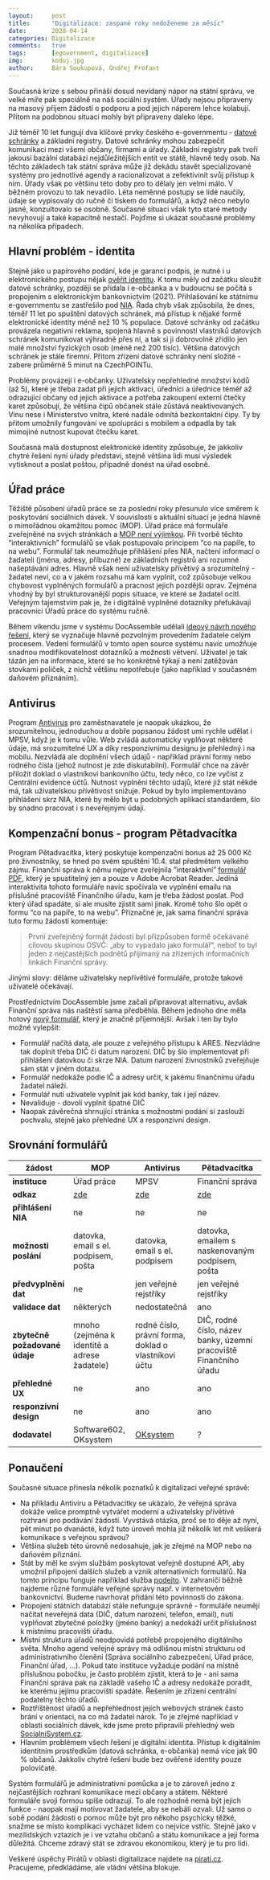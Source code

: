 ```yaml
---
layout:     post
title:      "Digitalizace: zaspané roky nedoženeme za měsíc"
date:       2020-04-14
categories: Digitalizace
comments:   true
tags:       [egovernment, digitalizace]
img:        koduj.jpg
author:     Bára Soukupová, Ondřej Profant
---
```


Současná krize s sebou přináší dosud nevídaný nápor na státní správu, ve velké míře pak speciálně na náš sociální systém. Úřady nejsou připraveny na masový příjem žádostí o podporu a pod jejich náporem lehce kolabují. Přitom na podobnou situaci mohly být připraveny daleko lépe.

<!--more-->

Již téměř 10 let fungují dva klíčové prvky českého e-governmentu - [datové schránky](https://www.profant.eu/2019/datove-schranky.html) a základní registry. Datové schránky mohou zabezpečit komunikaci mezi všemi občany, firmami a úřady. Základní registry pak tvoří jakousi bazální databázi nejdůležitějších entit ve státě, hlavně tedy osob. Na těchto základech tak státní správa může již dekádu stavět specializované systémy pro jednotlivé agendy a racionalizovat a zefektivinit svůj přístup k nim. Úřady však po většinu této doby pro to dělaly jen velmi málo. V běžném provozu to tak nevadilo. Léta neměnné postupy se lidé naučily, údaje se vypisovaly do ručně či tiskem do formulářů, a když něco nebylo jasné, konzultovalo se osobně. Současné situaci však tyto staré metody nevyhovují a také kapacitně nestačí. Pojďme si ukázat současné problémy na několika případech.

## Hlavní problém - identita

Stejně jako u papírového podání, kde je garancí podpis, je nutné i u elektronického postupu nějak [ověřit identitu](https://www.profant.eu/2019/sonia.html). K tomu měly od začátku sloužit datové schránky, později se přidala i e-občanka a v budoucnu se počítá s propojením s elektronickým bankovnictvím (2021). Přihlašování ke státnímu e-governmentu se zastřešilo pod [NIA](https://www.eidentita.cz/). Řada chyb však způsobila, že dnes, téměř 11 let po spuštění datových schránek, má přístup k nějaké formě elektronické identity méně než 10 % populace. Datové schránky od začátku provázela negativní reklama, spojená hlavně s povinností vlastníků datových schránek komunikovat výhradně přes ni, a tak si ji dobrovolně zřídilo jen malé množství fyzických osob (méně než 200 tisíc). Většina datových schránek je stále firemní. Přitom zřízení datové schránky není složité - zabere průměrně 5 minut na CzechPOINTu.

Problémy provázejí i e-občanky. Uživatelsky nepřehledné množství kódů (až 5), které je třeba zadat při jejich aktivaci, úředníci a úřednice téměř až odrazující občany od jejich aktivace a potřeba zakoupení externí čtečky karet způsobují, že většina čipů občanek stále zůstává neaktivovaných. Vinu nese i Ministerstvo vnitra, které nadále odmítá bezkontaktní čipy. Ty by přitom umožnily fungování ve spolupráci s mobilem a odpadla by tak mimojiné nutnost kupovat čtečku karet.

Současná malá dostupnost elektronické identity způsobuje, že jakkoliv chytré řešení nyní úřady představí, stejně většina lidí musí výsledek vytisknout a poslat poštou, případně donést na úřad osobně.

## Úřad práce

Těžiště působení úřadů práce se za poslední roky přesunulo více směrem k poskytování sociálních dávek. V souvislosti s aktuální situací je jedná hlavně o mimořádnou okamžitou pomoc (MOP). Úřad práce má formuláře zveřejněné na svých stránkách a [MOP není výjimkou](https://www.mpsv.cz/web/cz/-/zadost-o-mimoradnou-okamzitou-pomoc). Při tvorbě těchto “interaktivních” formulářů se však postupovalo principem “co na papíře, to na webu”. Formulář tak neumožňuje přihlášení přes NIA, načtení informací o žadateli (jména, adresy, příbuzné) ze základních registrů ani rozumné našeptávání adres. Hlavně však není uživatelsky přívětivý a srozumitelný - žadatel neví, co a v jakém rozsahu má kam vyplnit, což způsobuje velkou chybovost vyplněných formulářů a pracnost jejich pozdější oprav. Zejména vhodný by byl strukturovanější popis situace, ve které se žadatel ocitl. Veřejným tajemstvím pak je, že i digitálně vyplněné dotazníky přeťukávají pracovníci Úřadů práce do systému ručně.

Během víkendu jsme v systému DocAssemble udělali [ideový návrh nového řešení](https://bit.ly/2R3SyVZ), který se vyznačuje hlavně pozvolným provedením žadatele celým procesem. Vedení formulářů v tomto open source systému navíc umožňuje snadnou modifikovatelnost dotazníků a možnosti větvení. Uživatel je tak tázán jen na informace, které se ho konkrétně týkají a není zatěžován stovkami políček, z nichž většinu nepotřebuje (jako například v současném daňovém přiznáním).

## Antivirus

Program [Antivirus](https://antivirus.mpsv.cz/) pro zaměstnavatele je naopak ukázkou, že srozumitelnou, jednoduchou a dobře popsanou žádost umí rychle udělat i MPSV, když je k tomu vůle. Web zvládá automaticky vyplňovat některé údaje, má srozumitelné UX a díky responzivnímu designu je přehledný i na mobilu. Nezvládá ale doplnění všech údajů - například právní formy nebo rodného čísla (jehož nutnost je zde diskutabilní). Formulář chce na závěr přiložit doklad o vlastníkovi bankovního účtu, tedy něco, co lze vyčíst z Centrální evidence účtů. Nutnost vyplnění těchto údajů, které již stát někde má, tak uživatelskou přívětivost snižuje.
Pokud by bylo implementováno přihlášení skrz NIA, které by mělo být u podobných aplikací standardem, šlo by snadno pracovat i s neveřejnými údaji.

## Kompenzační bonus - program Pětadvacítka

Program Pětadvacítka, který poskytuje kompenzační bonus až 25 000 Kč pro živnostníky, se hned po svém spuštění 10.4. stal předmětem velkého zájmu. Finanční správa k němu nejprve zveřejnila ”interaktivní” [formulář PDF](https://ouc.financnisprava.cz/osvc25/Zadost_o_bonus_pro_OSVC_bez_zastupce.pdf), který je spustitelný jen a pouze v Adobe Acrobat Reader. Jediná interaktivita tohoto formuláře navíc spočívala ve vyplnění emailu na příslušné pracoviště Finančního úřadu, kam je třeba žádost poslat. Pod který úřad spadáte, si ale musíte zjistit sami jinak. Kromě toho šlo opět o formu “co na papíře, to na webu”.
Příznačné je, jak sama finanční správa tuto formu žádosti komentuje:
> První zveřejněný formát žádosti byl přizpůsoben formě očekávané cílovou skupinou OSVČ: „aby to vypadalo jako formulář“, neboť to byl jeden z nejčastějších podnětů přijímaný na zřízených informačních linkách Finanční správy.

Jinými slovy: děláme uživatelsky nepřívětivé formuláře, protože takové uživatelé očekávají.

Prostřednictvím DocAssemble jsme začali připravovat alternativu, avšak Finanční správa nás naštěstí sama předběhla. Během jednoho dne měla hotový [nový formulář](https://ouc.financnisprava.cz/kompenzace), který je značně příjemnější. Avšak i ten by bylo možné vylepšit:
- Formulář načítá data, ale pouze z veřejného přístupu k ARES. Nezvládne tak doplnit třeba DIČ či datum narození. DIČ by šlo implementovat při přihlášení datovkou či skrze NIA. Datum narození živnostníků zveřejňuje sám stát v jiném dotazu.
- Formulář nedokáže podle IČ a adresy určit, k jakému finančnímu úřadu žadatel náleží.
- Formulář nutí uživatele vyplnit jak kód banky, tak i její název.
- Nevaliduje - dovolí vyplnit špatné DIČ
- Naopak závěrečná shrnující stránka s možnostmi podání si zaslouží pochvalu, stejně jako přehledné UX a responzivní design.

## Srovnání formulářů

| **žádost** | MOP        | Antivirus | Pětadvacítka  |
|------------|------------|-----------|---------------|
| **instituce**  | Úřad práce | MPSV | Finanční správa |
| **odkaz**      | [zde](https://www.mpsv.cz/web/cz/-/zadost-o-mimoradnou-okamzitou-pomoc) | [zde](https://antivirus.mpsv.cz/) | [zde](https://ouc.financnisprava.cz/kompenzace) |
| **přihlášení NIA** | ne | ne | ne |
| **možnosti poslání**  | datovka, email s el. podpisem,  pošta | datovka, email s el. podpisem | datovka, emailem s naskenovaným podpisem, pošta |
| **předvyplnění dat** | ne | jen veřejné rejstříky | jen veřejné rejstříky |
| **validace dat** | některých | nedostatečná | ano |
| **zbytečně požadované údaje** | mnoho (zejména k identitě a adrese žadatele) | rodné číslo, právní forma, doklad o vlastníkovi účtu | DIČ, rodné číslo, název banky, územní pracoviště Finančního úřadu |
| **přehledné UX** | ne | ano | ano |
| **responzivní design** | ne | ano | ano |
| **dodavatel** | Software602, OKsystem | [OKsystem](https://www.oksystem.com/cz/aktuality/oksystem-pomaha-v-dobe-krize-pro-mpsv-zajisti-upravy-systemu-pro-vyplatu-socialnich-davek-bez-naroku-na-odmenu) | ? |


## Ponaučení

Současné situace přinesla několik poznatků k digitalizaci veřejné správě:

- Na příkladu Antiviru a Pětadvacítky se ukázalo, že veřejná správa dokáže velice promptně vytvářet moderní a uživatelsky přívětivé rozhraní pro podávání žádostí. Vyvstává otázka, proč se to děje až nyní, pět minut po dvanácté, když tuto úroveň mohla již několik let mít veškerá komunikace s veřejnou správou?
- Většina služeb této úrovně nedosahuje, jak je zřejmé na MOP nebo na daňovém přiznání.
- Stát by měl ke svým službám poskytovat veřejně dostupné API, aby umožnil připojení dalších služeb a vznik alternativních formulářů. Na tomto principu funguje například služba [podejto](https://podejto.cz/). V zahraničí běžně najdeme různé formuláře veřejné správy např. v internetovém bankovnictví. Budeme navrhovat přidání této povinnosti do zákona.
- Propojení státních databází stále nefunguje správně - formuláře neumějí načítat neveřejná data (DIČ, datum narození, telefon, email), nutí vyplňovat zbytečné položky (jméno banky) a nedokáží určit příslušnost k místnímu pracovišti úřadu.
- Místní struktura úřadů neodpovídá potřebě propojeného digitálního světa. Mnoho agend veřejné správy má odlišnou místní strukturu od administrativního členění (Správa sociálního zabezpečení, Úřad práce, Finanční úřad, ...). Pokud tato instituce vyžaduje podání na místně příslušnou pobočku, je často problém zjistit, která to je - ani sama Finanční správa pak na základě vašeho IČ a adresy nedokáže poradit, ke kterému jejímu pracovišti spadáte. Řešením je zřízení centrální podatelny těchto úřadů.
- Roztříštěnost úřadů a nepřehlednost jejich webových stránek často brání v orientaci, na co má žadatel nárok. To je zřejmé například v oblasti sociálních dávek, kde jsme proto připravili přehledný web [SocialniSystem.cz](https://socialnisystem.pirati.cz/).  
- Hlavním problémem všech řešení je digitální identita. Přístup k digitálním identitním prostředkům (datová schránka, e-občanka) nemá více jak 90 % občanů. Jakkoliv chytré řešení bude bez ověřené identity pouze polovičaté.

Systém formulářů je administrativní pomůcka a je to zároveň jedno z nejčastějších rozhraní komunikace mezi občany a státem. Některé formuláře svoji formou spíše odrazují. To ale rozhodně nemá být jejich funkce - naopak mají motivovat žadatele, aby se nebáli ozvali. Už samo o sobě podání žádosti o pomoc může být pro někoho psychicky těžké, snažme se místo komplikací vycházet lidem co nejvíce vstříc. Stejně jako v mezilidských vztazích je i ve vztahu občanů a státu komunikace a její forma důležitá. Chceme zdravý stát se zdravou ekonomikou, který je tu pro lidi.

Veškeré úspěchy Pirátů v oblasti digitalizace najdete na [pirati.cz](https://www.pirati.cz/vysledky/#type=resorts&datefilter2=all&resorty-select-2=resort-informatika). Pracujeme, předkládáme, ale vládní většina blokuje.
